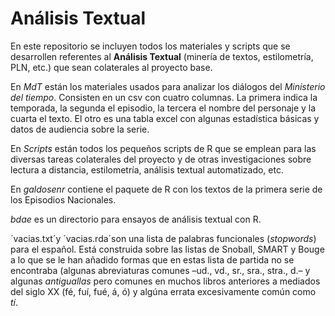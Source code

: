 # Análisis Textual
En este repositorio se incluyen todos los materiales y scripts que se desarrollen referentes al **Análisis Textual** (minería de textos, estilometría, PLN, etc.) que sean colaterales al proyecto base.


En *MdT* están los materiales usados para analizar los diálogos del _Ministerio del tiempo_. Consisten en un csv con cuatro columnas. La primera indica la temporada, la segunda el episodio, la tercera el nombre del personaje y la cuarta el texto. El otro es una tabla excel con algunas estadística básicas y datos de audiencia sobre la serie.

En *Scripts* están todos los pequeños scripts de R que se emplean para las diversas tareas colaterales del proyecto y de otras investigaciones sobre lectura a distancia, estilometría, análisis textual automatizado, etc.

En *galdosenr* contiene el paquete de R con los textos de la primera serie de los Episodios Nacionales.

*bdae* es un directorio para ensayos de análisis textual con R.

´vacias.txt´y ´vacias.rda´son una lista de palabras funcionales (_stopwords_) para el español. Está construida sobre las listas de Snoball, SMART y Bouge a lo que se le han añadido formas que en estas lista de partida no se encontraba (algunas abreviaturas comunes –ud., vd., sr., sra., stra., d.– y algunas _antiguallas_ pero comunes en muchos libros anteriores a mediados del siglo XX (fé, fuí, fué, á, ó) y algúna errata excesivamente común como _tí_.


